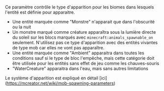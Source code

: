 Ce paramètre contrôle le type d'apparition pour les biomes dans lesquels l'entité est définie pour apparaitre.

* Une entité marquée comme "Monstre" n'apparait que dans l'obscurité ou la nuit
* Un monstre marqué comme créature apparaîtra sous la lumière directe du soleil sur les blocs marqués avec `minecraft:animals_spawnable_on` seulement. N'utilisez pas ce type d'apparition avec des entités vivantes de type mob car elles ne vont pas apparaître.
* Une entité marquée comme "Ambient" apparaitra dans toutes les conditions sauf si le type de bloc l'empêche, mais cette catégorie doit être utilisée pour les entités sans effet de jeu comme les chauves-souris
* "WaterCreature" apparaitra dans l'eau, mais sans autres limitations

Le système d'apparition est expliqué en détail \[ici\] (https://mcreator.net/wiki/mob-spawning-parameters)
